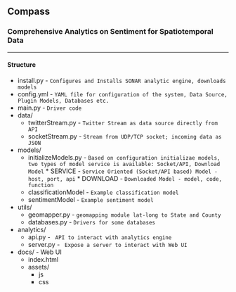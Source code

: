## Compass
### Comprehensive Analytics on Sentiment for Spatiotemporal Data
------------

#### Structure 
* install.py - `Configures and Installs SONAR analytic engine, downloads models `
* config.yml - ` YAML file for configuration of the system, Data Source, Plugin Models, Databases etc. `
* main.py   - ` Driver code `
* data/   
    * twitterStream.py - ` Twitter Stream as data source directly from API `
    * socketStream.py - ` Stream from UDP/TCP socket; incoming data as JSON `
* models/
    * initializeModels.py - ` Based on configuration initializae models, two types of model service is available: Socket/API, Download Model ` 
          * SERVICE - `Service Oriented (Socket/API based) Model - host, port, api`
          * DOWNLOAD - `Downloaded Model - model, code, function`
    * classificationModel - ` Example classification model `
    * sentimentModel - ` Example sentiment model `
* utils/
    * geomapper.py - ` geomapping module lat-long to State and County `
    * databases.py - ` Drivers for some databases `
* analytics/
    * api.py   - ` API to interact with analytics engine`
    * server.py - ` Expose a server to interact with Web UI`
* docs/ - Web UI 
    * index.html
    * assets/
        * js
        * css
